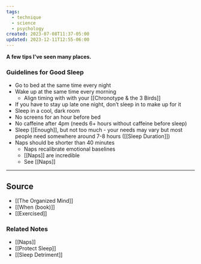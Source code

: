 ```yaml
---
tags:
  - technique
  - science
  - psychology
created: 2023-07-08T11:37-05:00
updated: 2023-12-11T12:55-06:00
---
```

**A few tips I've seen many places.**

### Guidelines for Good Sleep

- Go to bed at the same time every night
- Wake up at the same time every morning
    - Align timing with with your [[Chronotype & the 3 Birds]]
- If you have to stay up late one night, don’t sleep in to make up for it
- Sleep in a cool, dark room
- No screens for an hour before bed
- No caffeine after 4pm (needs 6+ hours without caffeine before sleep)
- Sleep [[Enough]], but not too much - your needs may vary but most people need somewhere around 7-8 hours ([[Sleep Duration]])
- Naps should be shorter than 40 minutes
    - Naps recalibrate emotional baselines
    - [[Naps]] are incredible
    - See [[Naps]]

---

## Source
- [[The Organized Mind]]
- [[When (book)]]
- [[Exercised]]

### Related Notes
- [[Naps]]
- [[Protect Sleep]]
- [[Sleep Detriment]]